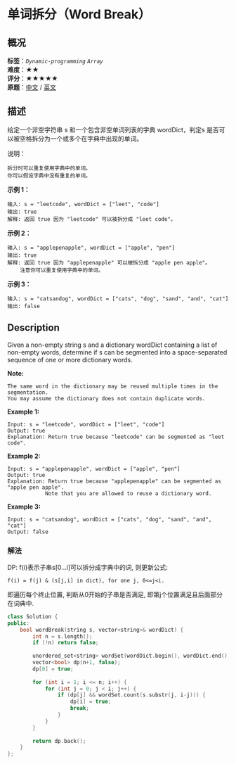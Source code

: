# 单词拆分（Word Break）
## 概况
**标签**：*`Dynamic-programming`*  *`Array`*<br>
**难度**：★★<br>
**评分**：★★★★★<br>
**原题**：[中文](https://leetcode-cn.com/problems/word-break) / [英文](https://leetcode.com/problems/word-break)

## 描述
给定一个非空字符串 s 和一个包含非空单词列表的字典 wordDict，判定s 是否可以被空格拆分为一个或多个在字典中出现的单词。

说明：

	拆分时可以重复使用字典中的单词。
	你可以假设字典中没有重复的单词。

**示例 1：**
```
输入: s = "leetcode", wordDict = ["leet", "code"]
输出: true
解释: 返回 true 因为 "leetcode" 可以被拆分成 "leet code"。
```

**示例 2：**
```
输入: s = "applepenapple", wordDict = ["apple", "pen"]
输出: true
解释: 返回 true 因为 "applepenapple" 可以被拆分成 "apple pen apple"。
    注意你可以重复使用字典中的单词。
```

**示例 3：**
```
输入: s = "catsandog", wordDict = ["cats", "dog", "sand", "and", "cat"]
输出: false
```

## Description
Given a non-empty string s and a dictionary wordDict containing a list of non-empty words, determine if s can be segmented into a space-separated sequence of one or more dictionary words.

**Note:**

	The same word in the dictionary may be reused multiple times in the segmentation.
	You may assume the dictionary does not contain duplicate words.

**Example 1:**
```
Input: s = "leetcode", wordDict = ["leet", "code"]
Output: true
Explanation: Return true because "leetcode" can be segmented as "leet code".
```

**Example 2:**
```
Input: s = "applepenapple", wordDict = ["apple", "pen"]
Output: true
Explanation: Return true because "applepenapple" can be segmented as "apple pen apple".
            Note that you are allowed to reuse a dictionary word.
```

**Example 3:**
```
Input: s = "catsandog", wordDict = ["cats", "dog", "sand", "and", "cat"]
Output: false
```


### 解法
DP: f(i)表示子串s[0...i]可以拆分成字典中的词, 则更新公式:
    
    f(i) = f(j) & (s[j,i] in dict), for one j, 0<=j<i.
    
即遍历每个终止位置, 判断从0开始的子串是否满足, 即第j个位置满足且后面部分在词典中.
    
```c++
class Solution {
public:
    bool wordBreak(string s, vector<string>& wordDict) {
        int n = s.length();
        if (!n) return false;
        
        unordered_set<string> wordSet(wordDict.begin(), wordDict.end());
        vector<bool> dp(n+1, false);
        dp[0] = true;
        
        for (int i = 1; i <= n; i++) {
            for (int j = 0; j < i; j++) {
                if (dp[j] && wordSet.count(s.substr(j, i-j))) {
                    dp[i] = true;
                    break;
                }
            }
        }
        
        return dp.back();        
    }
};
```
